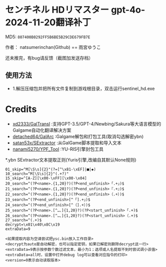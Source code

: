 # センチネル HDリマスター gpt-4o-2024-11-20翻译补丁 

MD5: `807400B0292FF5B6BE5B29CDE679FB7E`

作者： natsumerinchan(Github) == 雨宮ゆうこ

还未推完，有bug请反馈（截图加发送存档）

## 使用方法
- 1.解压压缩包并把所有文件复制到游戏根目录，双击运行sentinel_hd.exe

# Credits

- [xd2333/GalTransl](https://github.com/xd2333/GalTransl.git) :支持GPT-3.5/GPT-4/Newbing/Sakura等大语言模型的Galgame自动化翻译解决方案
- [detached64/GalArc](https://github.com/detached64/GalArc.git) :Galgame解包和打包工具(取消勾选解密ybn)
- [satan53x/SExtractor](https://github.com/satan53x/SExtractor.git) :从GalGame脚本提取和导入文本
- [nanami5270/YPF_Tool](https://github.com/nanami5270/YPF_Tool.git) :YU-RIS引擎封包工具

*.ybn SExtractor文本提取正则(Yuris引擎,改编自其默认None规则)

```
01_skip=^M[\S\s]{2}"(?=[^\x81-\xEF]|■|◆)
10_search=^M[\S\s]{2}"(.+?)"
15_skip=^[A-Z][\x00-\xFF][\x00-\x04]
20_search=^(?P<name>.{1,20}?)(?P<end_unfinish>「.+」)$
21_search=^(?P<name>.{1,20}?)(?P<end_unfinish>『.+』)$
22_search=^(?P<name>.{1,20}?)(?P<end_unfinish>（.+）)$
23_search=^(?P<end_unfinish>[^「].+」)$
24_search=^(?P<end_unfinish>[^（].+）)$
25_search=^(?P<name>.[^…、]{1,20}?)(?P<start_unfinish>「.+)$
26_search=^(?P<name>.[^…、]{1,20}?)(?P<start_unfinish>（.+)$
27_search=^(.+)$
decrypt=\x01\x40\x8C\x19
extraData=9

<如果提取内容为空请尝试把ysc.bin放入工作目录>
<decrypt为auto是自动解密，也可以指定密钥，如果已解密则删除decrypt这一行>
<extraData=9表示按参数个数过滤文本，最小为1；选项或人名提取不到时尝试调小该值>
<extraData=all时，设置中打开debug log可以查看对应指令的打印>
<version=0表示自动读取版本>
```

